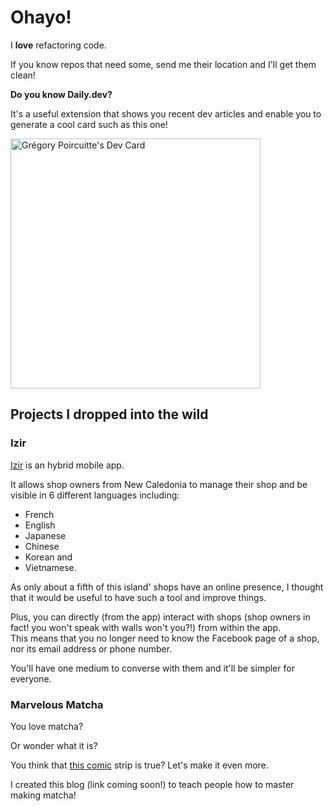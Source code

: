 # Ohayo!

I **love** refactoring code.

If you know repos that need some, send me their location and I'll get them clean!

**Do you know Daily.dev?**

It's a useful extension that shows you recent dev articles and enable you to generate a cool card such as this one!

<a href="https://app.daily.dev/Gregordy"><img src="https://api.daily.dev/devcards/03c76fd60bae47fe863736d8cefc15c2.png?r=1r8" width="400" alt="Grégory Poircuitte's Dev Card"/></a>

## Projects I dropped into the wild

### Izir

[Izir](https://izir.nc) is an hybrid mobile app.

It allows shop owners from New Caledonia to manage their shop and be visible in 6 different languages including:
- French
- English
- Japanese
- Chinese
- Korean and
- Vietnamese.

As only about a fifth of this island' shops have an online presence, I thought that it would be useful to have such a tool and improve things.

Plus, you can directly (from the app) interact with shops (shop owners in fact! you won't speak with walls won't you?!) from within the app.  
This means that you no longer need to know the Facebook page of a shop, nor its email address or phone number.

You'll have one medium to converse with them and it'll be simpler for everyone.


### Marvelous Matcha

You love matcha?

Or wonder what it is?

You think that [this comic](https://medium.com/slackjaw/coffee-people-vs-tea-people-b14a54714167) strip is true?
Let's make it even more.

I created this blog (link coming soon!) to teach people how to master making matcha!
